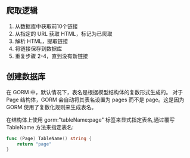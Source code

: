 ## 爬取逻辑
1. 从数据库中获取前10个链接
2. 从指定的 URL 获取 HTML，标记为已爬取
3. 解析 HTML，提取链接
4. 将链接保存到数据库
5. 重复步骤 2-4，直到没有新链接

## 创建数据库
在 GORM 中，默认情况下，表名是根据模型结构体的复数形式生成的。
对于 Page 结构体，GORM 会自动将其表名设置为 pages 而不是 page。这是因为 GORM 使用了复数化规则来生成表名。

在结构体上使用 gorm:"tableName:page" 标签来显式指定表名,通过覆写 TableName 方法来指定表名:
``` go
func (Page) TableName() string {
	return "page"
}
```